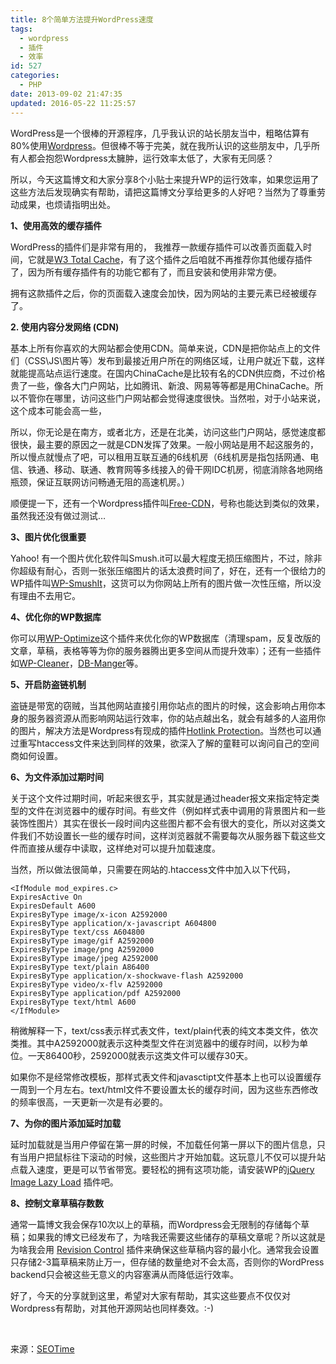 ```yaml
---
title: 8个简单方法提升WordPress速度
tags:
  - wordpress
  - 插件
  - 效率
id: 527
categories:
  - PHP
date: 2013-09-02 21:47:35
updated: 2016-05-22 11:25:57
---
```


WordPress是一个很棒的开源程序，几乎我认识的站长朋友当中，粗略估算有80%使用[Wordpress](http://blog.icewingcc.com/category/wordpress)。但很棒不等于完美，就在我所认识的这些朋友中，几乎所有人都会抱怨Wordpress太臃肿，运行效率太低了，大家有无同感？

所以，今天这篇博文和大家分享8个小贴士来提升WP的运行效率，如果您运用了这些方法后发现确实有帮助，请把这篇博文分享给更多的人好吧？当然为了尊重劳动成果，也烦请指明出处。

**1、使用高效的缓存插件**

WordPress的插件们是非常有用的， 我推荐一款缓存插件可以改善页面载入时间，它就是[W3 Total Cache](http://wordpress.org/extend/plugins/w3-total-cache)，有了这个插件之后咱就不再推荐你其他缓存插件了，因为所有缓存插件有的功能它都有了，而且安装和使用非常方便。

拥有这款插件之后，你的页面载入速度会加快，因为网站的主要元素已经被缓存了。

**2\. 使用内容分发网络 (CDN)**

基本上所有你喜欢的大网站都会使用CDN。简单来说，CDN是把你站点上的文件们（CSS\JS\图片等）发布到最接近用户所在的网络区域，让用户就近下载，这样就能提高站点运行速度。在国内ChinaCache是比较有名的CDN供应商，不过价格贵了一些，像各大门户网站，比如腾讯、新浪、网易等等都是用ChinaCache。所以不管你在哪里，访问这些门户网站都会觉得速度很快。当然啦，对于小站来说，这个成本可能会高一些，

所以，你无论是在南方，或者北方，还是在北美，访问这些门户网站，感觉速度都很快，最主要的原因之一就是CDN发挥了效果。一般小网站是用不起这服务的，所以慢点就慢点了吧，可以租用互联互通的6线机房（6线机房是指包括网通、电信、铁通、移动、联通、教育网等多线接入的骨干网IDC机房，彻底消除各地网络瓶颈，保证互联网访问畅通无阻的高速机房。）

顺便提一下，还有一个Wordpress插件叫[Free-CDN](http://wordpress.org/extend/plugins/free-cdn)，号称也能达到类似的效果，虽然我还没有做过测试…

**3、图片优化很重要**

Yahoo! 有一个图片优化软件叫Smush.it可以最大程度无损压缩图片，不过，除非你超级有耐心，否则一张张压缩图片的话太浪费时间了，好在，还有一个很给力的WP插件叫[WP-SmushIt](http://wordpress.org/extend/plugins/wp-smushit)，这货可以为你网站上所有的图片做一次性压缩，所以没有理由不去用它。

**4、优化你的WP数据库**

你可以用[WP-Optimize](http://wordpress.org/extend/plugins/wp-optimize/installation)这个插件来优化你的WP数据库（清理spam，反复改版的文章，草稿，表格等等为你的服务器腾出更多空间从而提升效率）；还有一些插件如[WP-Cleaner](http://wordpress.org/plugins/wpcleaner)，[DB-Manger](http://wordpress.org/plugins/wp-dbmanager)等。

**5、开启防盗链机制**

盗链是带宽的窃贼，当其他网站直接引用你站点的图片的时候，这会影响占用你本身的服务器资源从而影响网站运行效率，你的站点越出名，就会有越多的人盗用你的图片，解决方法是Wordpress有现成的插件[Hotlink Protection](http://wordpress.org/plugins/wordpress-automatic-image-hotlink-protection)。当然也可以通过重写htaccess文件来达到同样的效果，欲深入了解的童鞋可以询问自己的空间商如何设置。

**6、为文件添加过期时间**

关于这个文件过期时间，听起来很玄乎，其实就是通过header报文来指定特定类型的文件在浏览器中的缓存时间。有些文件（例如样式表中调用的背景图片和一些装饰性图片）其实在很长一段时间内这些图片都不会有很大的变化，所以对这类文件我们不妨设置长一些的缓存时间，这样浏览器就不需要每次从服务器下载这些文件而直接从缓存中读取，这样绝对可以提升加载速度。

当然，所以做法很简单，只需要在网站的.htaccess文件中加入以下代码，

```
<IfModule mod_expires.c>
ExpiresActive On
ExpiresDefault A600
ExpiresByType image/x-icon A2592000
ExpiresByType application/x-javascript A604800
ExpiresByType text/css A604800
ExpiresByType image/gif A2592000
ExpiresByType image/png A2592000
ExpiresByType image/jpeg A2592000
ExpiresByType text/plain A86400
ExpiresByType application/x-shockwave-flash A2592000
ExpiresByType video/x-flv A2592000
ExpiresByType application/pdf A2592000
ExpiresByType text/html A600
</IfModule>

```

稍微解释一下，text/css表示样式表文件，text/plain代表的纯文本类文件，依次类推。其中A2592000就表示这种类型文件在浏览器中的缓存时间，以秒为单位。一天86400秒，2592000就表示这类文件可以缓存30天。

如果你不是经常修改模板，那样式表文件和javasctipt文件基本上也可以设置缓存一周到一个月左右。text/html文件不要设置太长的缓存时间，因为这些东西修改的频率很高，一天更新一次是有必要的。

**7、为你的图片添加延时加载**

延时加载就是当用户停留在第一屏的时候，不加载任何第一屏以下的图片信息，只有当用户把鼠标往下滚动的时候，这些图片才开始加载。这玩意儿不仅可以提升站点载入速度，更是可以节省带宽。要轻松的拥有这项功能，请安装WP的[jQuery Image Lazy Load](http://wordpress.org/extend/plugins/jquery-image-lazy-loading) 插件吧。

**8、控制文章草稿存数数**

通常一篇博文我会保存10次以上的草稿，而Wordpress会无限制的存储每个草稿；如果我的博文已经发布了，为啥我还需要这些储存的草稿文章呢？所以这就是为啥我会用 [Revision Control](http://wordpress.org/extend/plugins/revision-control) 插件来确保这些草稿内容的最小化。通常我会设置只存储2-3篇草稿来防止万一，但存储的数量绝对不会太高，否则你的WordPress backend只会被这些无意义的内容塞满从而降低运行效率。

好了，今天的分享就到这里，希望对大家有帮助，其实这些要点不仅仅对Wordpress有帮助，对其他开源网站也同样奏效。:-)

&nbsp;

来源：[SEOTime](http://seotime.org/blog/8-easy-ways-to-speed-up-wordpress)
